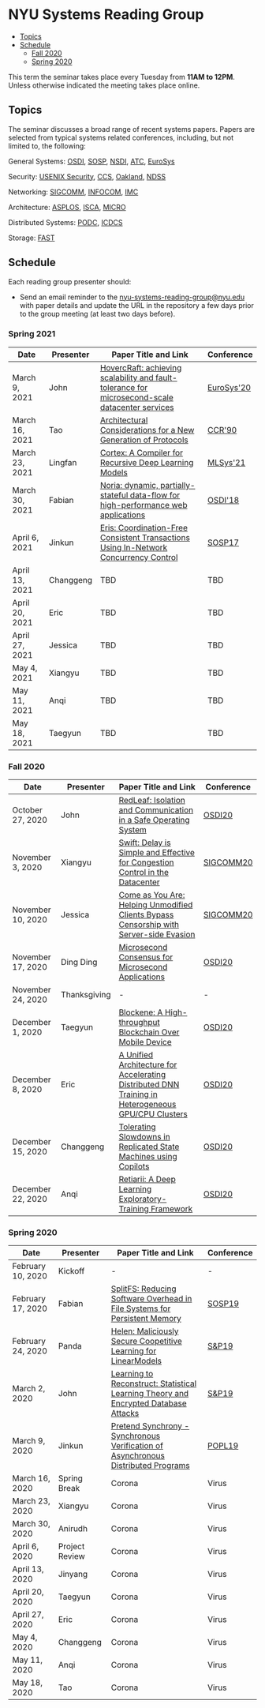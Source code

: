
# NYU Systems Reading Group

- [Topics](#topics)
- [Schedule](#schedule)
  * [Fall 2020](#fall-2020)
  * [Spring 2020](#spring-2020)

This term the seminar takes place every Tuesday from **11AM to 12PM**. Unless otherwise indicated the meeting takes place online.

## Topics
The seminar discusses a broad range of recent systems papers. Papers are selected from typical systems related conferences, including, but not limited to, the following:

General Systems: [OSDI](https://dblp.uni-trier.de/db/conf/osdi), [SOSP](https://dblp.uni-trier.de/db/conf/sosp), [NSDI](https://dblp.uni-trier.de/db/conf/nsdi/), [ATC](https://dblp.uni-trier.de/db/conf/usenix), [EuroSys](https://dblp.uni-trier.de/db/conf/eurosys/)

Security: [USENIX Security](https://dblp.uni-trier.de/db/conf/uss/), [CCS](https://dblp.uni-trier.de/db/conf/ccs/), [Oakland](https://dblp.uni-trier.de/db/conf/sp/), [NDSS](https://dblp.uni-trier.de/db/conf/ndss/)

Networking: [SIGCOMM](https://dblp.uni-trier.de/db/conf/sigcomm/), [INFOCOM](https://dblp.uni-trier.de/db/conf/infocom/), [IMC](https://dblp.uni-trier.de/db/conf/imc/)

Architecture: [ASPLOS](https://dblp.uni-trier.de/db/conf/asplos/), [ISCA](https://dblp.uni-trier.de/db/conf/isca/), [MICRO](https://dblp.uni-trier.de/db/conf/micro/)

Distributed Systems: [PODC](https://dblp.uni-trier.de/db/conf/podc/), [ICDCS]( https://dblp.uni-trier.de/db/conf/icdcs/)

Storage: [FAST](https://dblp.uni-trier.de/db/conf/fast/)

## Schedule

Each reading group presenter should:
- Send an email reminder to the nyu-systems-reading-group@nyu.edu with paper details and update the URL in the repository a few days prior to the group meeting (at least two days before).

### Spring 2021

| Date | Presenter | Paper Title and Link | Conference |
| ------------ | ------------ | ------------ | ------------ |
| March 9, 2021 |  John | [HovercRaft: achieving scalability and fault-tolerance for microsecond-scale datacenter services](https://dl.acm.org/doi/10.1145/3342195.3387545) |  [EuroSys'20](https://www.eurosys2020.org/) |
| March 16, 2021 |  Tao | [Architectural Considerations for a New Generation of Protocols ](https://groups.csail.mit.edu/ana/Publications/PubPDFs/Architectural%20Considerations%20for%20a%20New%20Generation%20of%20Protocols.pdf) | [CCR'90](https://www.sigcomm.org/publications/computer-communication-review) |
| March 23, 2021 |  Lingfan | [Cortex: A Compiler for Recursive Deep Learning Models](https://arxiv.org/abs/2011.01383) |  [MLSys'21](https://mlsys.org/) |
| March 30, 2021 |  Fabian | [Noria: dynamic, partially-stateful data-flow for high-performance web applications](https://www.usenix.org/conference/osdi18/presentation/gjengset) |  [OSDI'18](https://www.usenix.org/conference/osdi18) |
| April 6, 2021 |  Jinkun | [Eris: Coordination-Free Consistent Transactions Using In-Network Concurrency Control](https://syslab.cs.washington.edu/papers/eris-sosp17.pdf) |  [SOSP17](https://www.sigops.org/s/conferences/sosp/2017/) |
| April 13, 2021 |  Changgeng | TBD |  TBD |
| April 20, 2021 |  Eric  | TBD |  TBD |
| April 27, 2021 |  Jessica | TBD |  TBD |
| May 4, 2021 |  Xiangyu | TBD |  TBD |
| May 11, 2021 |  Anqi | TBD |  TBD |
| May 18, 2021 |  Taegyun | TBD |  TBD |


### Fall 2020

| Date | Presenter | Paper Title and Link | Conference |
| ------------ | ------------ | ------------ | ------------ |
| October 27, 2020 |  John | [RedLeaf: Isolation and Communication in a Safe Operating System](https://www.ics.uci.edu/~aburtsev/doc/redleaf-osdi20.pdf "RedLeaf: Isolation and Communication in a Safe Operating System") |  [OSDI20](https://www.usenix.org/conference/osdi20 "OSDI20") |
| November 3, 2020| Xiangyu  | [Swift: Delay is Simple and Effective for Congestion Control in the Datacenter](https://dl.acm.org/doi/pdf/10.1145/3387514.3406591) | [SIGCOMM20](https://conferences.sigcomm.org/sigcomm/2020/) |
| November 10, 2020| Jessica  | [Come as You Are: Helping Unmodified Clients Bypass Censorship with Server-side Evasion](https://geneva.cs.umd.edu/papers/come-as-you-are.pdf) | [SIGCOMM20](https://conferences.sigcomm.org/sigcomm/2020/) |
| November 17, 2020| Ding Ding |  [Microsecond Consensus for Microsecond Applications](https://www.usenix.org/system/files/osdi20-aguilera.pdf) |  [OSDI20](https://www.usenix.org/conference/osdi20 "OSDI20") |
| November 24, 2020| Thanksgiving |  - |  - |
| December 1, 2020| Taegyun | [Blockene: A High-throughput Blockchain Over Mobile Device](https://www.usenix.org/system/files/osdi20-satija.pdf) | [OSDI20](https://www.usenix.org/conference/osdi20 "OSDI20") |
| December 8, 2020| Eric | [A Unified Architecture for Accelerating Distributed DNN Training in Heterogeneous GPU/CPU Clusters](https://www.usenix.org/system/files/osdi20-jiang.pdf) | [OSDI20](https://www.usenix.org/conference/osdi20 "OSDI20") |
| December 15, 2020| Changgeng |  [Tolerating Slowdowns in Replicated State Machines using Copilots](https://www.usenix.org/conference/osdi20/presentation/ngo) |  [OSDI20](https://www.usenix.org/conference/osdi20 "OSDI20") |
| December 22, 2020| Anqi | [Retiarii: A Deep Learning Exploratory-Training Framework](https://www.usenix.org/conference/osdi20/presentation/zhang-quanlu) |  [OSDI20](https://www.usenix.org/conference/osdi20 "OSDI20") |



### Spring 2020

| Date | Presenter | Paper Title and Link | Conference |
| ------------ | ------------ | ------------ | ------------ |
| February 10, 2020 |  Kickoff |  - |  - |
| February 17, 2020 | Fabian  |  [SplitFS: Reducing Software Overhead in File Systems for Persistent Memory](https://dl.acm.org/doi/10.1145/3341301.3359631)   | [SOSP19](https://sosp19.rcs.uwaterloo.ca/program.html)  |
| February 24, 2020 | Panda  |  [Helen: Maliciously Secure Coopetitive Learning for LinearModels](https://arxiv.org/pdf/1907.07212.pdf) | [S&P19](https://www.ieee-security.org/TC/SP2019/)  |
| March 2, 2020 |  John | [Learning to Reconstruct: Statistical Learning Theory and Encrypted Database Attacks](https://eprint.iacr.org/2019/011.pdf)  | [S&P19](https://www.ieee-security.org/TC/SP2019/)  |
| March 9, 2020 | Jinkun | [Pretend Synchrony - Synchronous Verification of Asynchronous Distributed Programs](https://goto.ucsd.edu/~gleissen/papers/pretend-synchrony.pdf)  | [POPL19](https://popl19.sigplan.org/) |
| March 16, 2020 | Spring Break |  Corona | Virus  |
| March 23, 2020 | Xiangyu  |  Corona |  Virus |
| March 30, 2020 |  Anirudh |  Corona | Virus  |
| April 6, 2020 |  Project Review |  Corona | Virus  |
| April 13, 2020 | Jinyang  |  Corona | Virus  |
| April 20, 2020 |  Taegyun |  Corona | Virus  |
| April 27, 2020 |  Eric |  Corona | Virus  |
| May 4, 2020 |  Changgeng |  Corona | Virus  |
| May 11, 2020 | Anqi  |  Corona | Virus  |
| May 18, 2020 | Tao |  Corona | Virus  |
